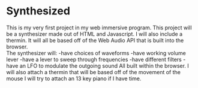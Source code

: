 # Synthesized

This is my very first project in my web immersive program.
This project will be a synthesizer made out of HTML and Javascript.  I will also include a thermin.  It will all be based off of 
the Web Audio API that is built into the browser.  
The synthesizer will:
-have choices of waveforms
-have working volume lever
-have a lever to sweep through frequencies
-have different filters
-have an LFO to modulate the outgoing sound
All built within the browser.
I will also attach a thermin that will be based off of the movement of the mouse
I will try to attach an 13 key piano if I have time.
